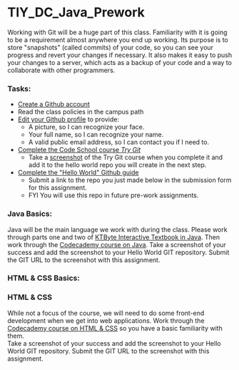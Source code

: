 # TIY_DC_Java_Prework

Working with Git will be a huge part of this class. Familiarity with it is going to be a requirement almost anywhere you end up working. Its purpose is to store "snapshots" (called commits) of your code, so you can see your progress and revert your changes if necessary. It also makes it easy to push your changes to a server, which acts as a backup of your code and a way to collaborate with other programmers.

### Tasks:

* [Create a Github account](https://github.com/signup)
* Read the class policies in the campus path
* [Edit your Github profile](https://github.com/settings/profile) to provide:
  * A picture, so I can recognize your face.
  * Your full name, so I can recognize your name.
  * A valid public email address, so I can contact you if I need to.
* [Complete the Code School course _Try Git_](https://www.codeschool.com/courses/try-git)
  * Take a [screenshot](https://support.apple.com/en-us/HT201361) of the Try Git course when you complete it and add it to the hello world repo you will create in the next step.
* [Complete the "Hello World" Github guide](https://guides.github.com/activities/hello-world/)
  * Submit a link to the repo you just made below in the submission form for this assignment.
  * FYI You will use this repo in future pre-work assignments.


### Java Basics: 

Java will be the main language we work with during the class. 
Please work through parts one and two of [KTByte Interactive Textbook in Java](https://www.ktbyte.com/java-tutorial/book). 
Then work through the [Codecademy course on Java](https://www.codecademy.com/en/courses/learn-java). 
Take a screenshot of your success and add the screenshot to your Hello World GIT repository. 
Submit the GIT URL to the screenshot with this assignment.

### HTML & CSS Basics: 

### HTML & CSS

While not a focus of the course, we will need to do some front-end development when we get into web applications. 
Work through the [Codecademy course on HTML & CSS](https://www.codecademy.com/en/tracks/web) so you have a basic familiarity with them.  
Take a screenshot of your success and add the screenshot to your Hello World GIT repository. 
Submit the GIT URL to the screenshot with this assignment.
